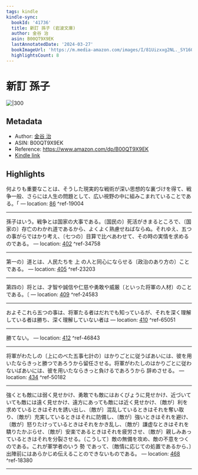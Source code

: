 ```yaml
---
tags: kindle
kindle-sync:
  bookId: '41736'
  title: 新訂 孫子 (岩波文庫)
  author: 金谷 治
  asin: B00QT9X9EK
  lastAnnotatedDate: '2024-03-27'
  bookImageUrl: 'https://m.media-amazon.com/images/I/81Uizxxg2NL._SY160.jpg'
  highlightsCount: 8
---
```


# 新訂 孫子
![|300](https://m.media-amazon.com/images/I/81Uizxxg2NL.jpg)
## Metadata
* Author: [金谷 治](https://www.amazon.comundefined)
* ASIN: B00QT9X9EK
* Reference: https://www.amazon.com/dp/B00QT9X9EK
* [Kindle link](kindle://book?action=open&asin=B00QT9X9EK)

## Highlights
何よりも重要なことは、そうした現実的な戦術が深い思想的な裏づけを得て、戦争一般、さらには人生の問題として、広い視野の中に組みこまれていることである。「 — location: [86](kindle://book?action=open&asin=B00QT9X9EK&location=86) ^ref-19004

---
孫子はいう。戦争とは国家の大事である。〔国民の〕死活がきまるところで、〔国家の〕存亡のわかれ道であるから、よくよく熟慮せねばならぬ。それゆえ、五つの事がらではかり考え、〔七つの〕目算で比べあわせて、その時の実情を求めるのである。 — location: [402](kindle://book?action=open&asin=B00QT9X9EK&location=402) ^ref-34758

---
第一の〕道とは、人民たちを 上 の人と同心にならせる〔政治のあり方の〕ことである。 — location: [405](kindle://book?action=open&asin=B00QT9X9EK&location=405) ^ref-23203

---
第四の〕将とは、才智や誠信や仁慈や勇敢や威厳〔といった将軍の人材〕のことである。〔 — location: [409](kindle://book?action=open&asin=B00QT9X9EK&location=409) ^ref-24583

---
およそこれら五つの事は、将軍たる者はだれでも知っているが、それを深く理解している者は勝ち、深く理解していない者は — location: [410](kindle://book?action=open&asin=B00QT9X9EK&location=410) ^ref-65051

---
勝てない。 — location: [412](kindle://book?action=open&asin=B00QT9X9EK&location=412) ^ref-46843

---
将軍がわたしの〔上にのべた五事七計の〕はかりごとに従うばあいには、彼を用いたならきっと勝つであろうから留任させる。将軍がわたしのはかりごとに従わないばあいには、彼を用いたならきっと負けるであろうから 辞めさせる。 — location: [434](kindle://book?action=open&asin=B00QT9X9EK&location=434) ^ref-50182

---
強くとも敵には弱く見せかけ、勇敢でも敵にはおくびょうに見せかけ、近づいていても敵には遠く見せかけ、遠方にあっても敵には近く見せかけ、〔敵が〕利を求めているときはそれを誘い出し、〔敵が〕混乱しているときはそれを奪い取り、〔敵が〕充実しているときはそれに防備し、〔敵が〕強いときはそれを避け、〔敵が〕怒りたけっているときはそれをかき乱し、〔敵が〕謙虚なときはそれを 驕りたかぶらせ、〔敵が〕安楽であるときはそれを疲労させ、〔敵が〕親しみあっているときはそれを分裂させる。〔こうして〕敵の無備を攻め、敵の不意をつくのである。これが軍学者のいう 勢 であって、〔敵情に応じての処置であるから、〕出陣前にはあらかじめ伝えることのできないものである。 — location: [468](kindle://book?action=open&asin=B00QT9X9EK&location=468) ^ref-18380

---

